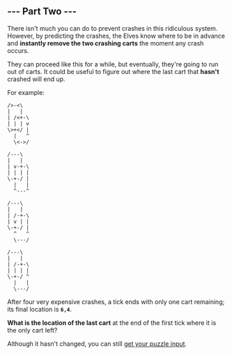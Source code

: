 ## --- Part Two ---

There isn't much you can do to prevent crashes in this ridiculous system.
However, by predicting the crashes, the Elves know where to be in advance and
**instantly remove the two crashing carts** the moment any crash occurs.

They can proceed like this for a while, but eventually, they're going to run
out of carts. It could be useful to figure out where the last cart that
**hasn't** crashed will end up.

For example:

```
/>-<\  
|   |  
| /<+-\
| | | v
\>+</ |
  |   ^
  \<->/

/---\  
|   |  
| v-+-\
| | | |
\-+-/ |
  |   |
  ^---^

/---\  
|   |  
| /-+-\
| v | |
\-+-/ |
  ^   ^
  \---/

/---\  
|   |  
| /-+-\
| | | |
\-+-/ ^
  |   |
  \---/
```

After four very expensive crashes, a tick ends with only one cart remaining;
its final location is **`6,4`**.

**What is the location of the last cart** at the end of the first tick where it
is the only cart left?

Although it hasn't changed, you can still [get your puzzle input](input.txt).
